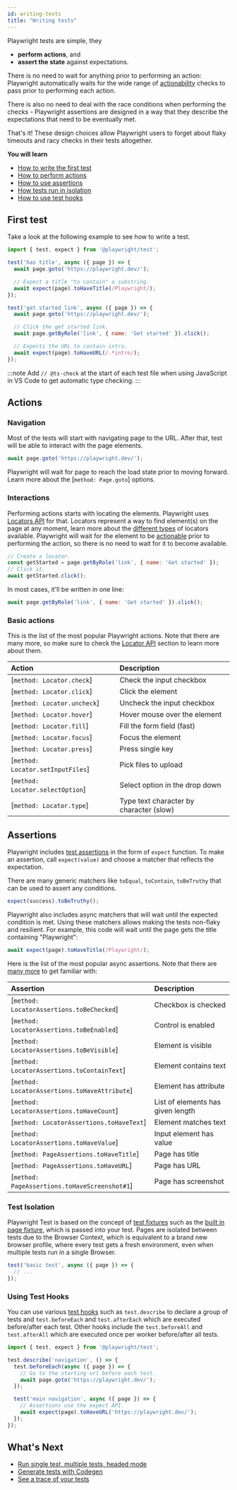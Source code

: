 ```yaml
---
id: writing-tests
title: "Writing tests"
---
```


Playwright tests are simple, they

- **perform actions**, and
- **assert the state** against expectations.

There is no need to wait for anything prior to performing an action: Playwright
automatically waits for the wide range of [actionability](./actionability.md)
checks to pass prior to performing each action.

There is also no need to deal with the race conditions when performing the checks -
Playwright assertions are designed in a way that they describe the expectations
that need to be eventually met.

That's it! These design choices allow Playwright users to forget about flaky
timeouts and racy checks in their tests altogether.

**You will learn**

- [How to write the first test](/writing-tests.md#first-test)
- [How to perform actions](/writing-tests.md#actions)
- [How to use assertions](/writing-tests.md#assertions)
- [How tests run in isolation](/writing-tests.md#test-isolation)
- [How to use test hooks](/writing-tests.md#using-test-hooks)

## First test

Take a look at the following example to see how to write a test.

```js title="tests/example.spec.ts"
import { test, expect } from '@playwright/test';

test('has title', async ({ page }) => {
  await page.goto('https://playwright.dev/');

  // Expect a title "to contain" a substring.
  await expect(page).toHaveTitle(/Playwright/);
});

test('get started link', async ({ page }) => {
  await page.goto('https://playwright.dev/');

  // Click the get started link.
  await page.getByRole('link', { name: 'Get started' }).click();

  // Expects the URL to contain intro.
  await expect(page).toHaveURL(/.*intro/);
});
```

:::note
Add `// @ts-check` at the start of each test file when using JavaScript in
VS Code to get automatic type checking.
:::

## Actions

### Navigation

Most of the tests will start with navigating page to the URL. After that, test
will be able to interact with the page elements.

```js
await page.goto('https://playwright.dev/');
```

Playwright will wait for page to reach the load state prior to moving forward.
Learn more about the [`method: Page.goto`] options.

### Interactions

Performing actions starts with locating the elements. Playwright uses
[Locators API](./locators.md) for that. Locators represent a way to find
element(s) on the page at any moment, learn more about the
[different types](./locators.md) of locators available. Playwright will wait for the element to be [actionable](./actionability.md)
prior to performing the action, so there is no need to wait for it to become available.


```js
// Create a locator.
const getStarted = page.getByRole('link', { name: 'Get started' });
// Click it.
await getStarted.click();
```

In most cases, it'll be written in one line:

```js
await page.getByRole('link', { name: 'Get started' }).click();
```


### Basic actions

This is the list of the most popular Playwright actions. Note that there are
many more, so make sure to check the [Locator API](./api/class-locator.md) section to
learn more about them.

| Action | Description |
| :- | :- |
| [`method: Locator.check`] | Check the input checkbox |
| [`method: Locator.click`] | Click the element |
| [`method: Locator.uncheck`] | Uncheck the input checkbox |
| [`method: Locator.hover`] | Hover mouse over the element |
| [`method: Locator.fill`] | Fill the form field (fast) |
| [`method: Locator.focus`] | Focus the element |
| [`method: Locator.press`] | Press single key |
| [`method: Locator.setInputFiles`] | Pick files to upload |
| [`method: Locator.selectOption`] | Select option in the drop down |
| [`method: Locator.type`] | Type text character by character (slow) |

## Assertions

Playwright includes [test assertions](./test-assertions.md) in the form of `expect` function. To make an assertion, call `expect(value)` and choose a matcher that reflects the expectation.

There are many generic matchers like `toEqual`, `toContain`, `toBeTruthy` that can be used to assert any conditions.

```js
expect(success).toBeTruthy();
```

Playwright also includes async matchers that will wait until the expected condition is met. Using these matchers allows making the tests non-flaky and resilient. For example, this code will wait until the page gets the title containing "Playwright":

```js
await expect(page).toHaveTitle(/Playwright/);
```



Here is the list of the most popular async assertions. Note that there are [many more](./test-assertions.md) to get familiar with:

| Assertion | Description |
| :- | :- |
| [`method: LocatorAssertions.toBeChecked`] | Checkbox is checked |
| [`method: LocatorAssertions.toBeEnabled`] | Control is enabled |
| [`method: LocatorAssertions.toBeVisible`] | Element is visible |
| [`method: LocatorAssertions.toContainText`] | Element contains text |
| [`method: LocatorAssertions.toHaveAttribute`] | Element has attribute |
| [`method: LocatorAssertions.toHaveCount`] | List of elements has given length |
| [`method: LocatorAssertions.toHaveText`] | Element matches text |
| [`method: LocatorAssertions.toHaveValue`] | Input element has value |
| [`method: PageAssertions.toHaveTitle`] | Page has title |
| [`method: PageAssertions.toHaveURL`] | Page has URL |
| [`method: PageAssertions.toHaveScreenshot#1`] | Page has screenshot |


### Test Isolation

Playwright Test is based on the concept of [test fixtures](./test-fixtures.md) such as the [built in page fixture](./test-fixtures#built-in-fixtures), which is passed into your test. Pages are isolated between tests due to the Browser Context, which is equivalent to a brand new browser profile, where every test gets a fresh environment, even when multiple tests run in a single Browser.

```js title="tests/example.spec.ts"
test('basic test', async ({ page }) => {
  // ...
});
```

### Using Test Hooks

You can use various [test hooks](./api/class-test.md) such as `test.describe` to declare a group of tests and `test.beforeEach` and `test.afterEach` which are executed before/after each test. Other hooks include the `test.beforeAll` and `test.afterAll` which are executed once per worker before/after all tests.

```js title="tests/example.spec.ts"
import { test, expect } from '@playwright/test';

test.describe('navigation', () => {
  test.beforeEach(async ({ page }) => {
    // Go to the starting url before each test.
    await page.goto('https://playwright.dev/');
  });

  test('main navigation', async ({ page }) => {
    // Assertions use the expect API.
    await expect(page).toHaveURL('https://playwright.dev/');
  });
});
```

## What's Next

- [Run single test, multiple tests, headed mode](./running-tests.md)
- [Generate tests with Codegen](./codegen-intro.md)
- [See a trace of your tests](./trace-viewer-intro.md)
